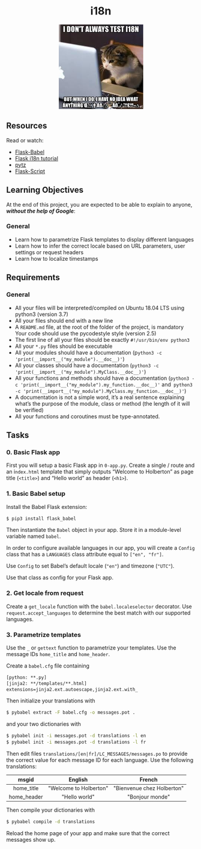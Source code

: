 <div align="center">

# i18n

![image](../asset/i18n.jpeg)

</div>

## Resources

Read or watch:

- [Flask-Babel](https://python-babel.github.io/flask-babel/)
- [Flask i18n tutorial](https://blog.miguelgrinberg.com/post/the-flask-mega-tutorial-part-xiii-i18n-and-l10n)
- [pytz](https://sourceforge.net/directory/software-development/mac/)
- [Flask-Script](https://pythonhosted.org/Flask-Script/)

## Learning Objectives

At the end of this project, you are expected to be able to explain to anyone, ***without the help of Google***:

### General

  - Learn how to parametrize Flask templates to display different languages
  - Learn how to infer the correct locale based on URL parameters, user settings or request headers
  - Learn how to localize timestamps

## Requirements

### General

  - All your files will be interpreted/compiled on Ubuntu 18.04 LTS using python3 (version 3.7)
  - All your files should end with a new line
  - A `README.md` file, at the root of the folder of the project, is mandatory
  Your code should use the pycodestyle style (version 2.5)
  - The first line of all your files should be exactly `#!/usr/bin/env python3`
  - All your `*.py` files should be executable
  - All your modules should have a documentation (p`ython3 -c 'print(__import__("my_module").__doc__)'`)
  - All your classes should have a documentation (`python3 -c 'print(__import__("my_module").MyClass.__doc__)'`)
  - All your functions and methods should have a documentation (`python3 -c 'print(__import__("my_module").my_function.__doc__)'` and` python3 -c 'print(__import__("my_module").MyClass.my_function.__doc__)'`)
  - A documentation is not a simple word, it’s a real sentence explaining what’s the purpose of the module, class or method (the length of it will be verified)
  - All your functions and coroutines must be type-annotated.

## Tasks

### 0. Basic Flask app
First you will setup a basic Flask app in `0-app.py`. Create a single / route and an i`ndex.html` template that simply outputs “Welcome to Holberton” as page title (`<title>`) and “Hello world” as header (`<h1>`).

### 1. Basic Babel setup
Install the Babel Flask extension:
```bash
$ pip3 install flask_babel
```
Then instantiate the `Babel` object in your app. Store it in a module-level variable named `babel`.

In order to configure available languages in our app, you will create a `Config` class that has a `LANGUAGES` class attribute equal to `["en", "fr"]`.

Use `Config` to set Babel’s default locale (`"en"`) and timezone (`"UTC"`).

Use that class as config for your Flask app.

### 2. Get locale from request
Create a `get_locale` function with the `babel.localeselector` decorator. Use `request.accept_languages` to determine the best match with our supported languages.

### 3. Parametrize templates
Use the `_` or `gettext` function to parametrize your templates. Use the message IDs `home_title` and `home_header`.

Create a `babel.cfg` file containing
```
[python: **.py]
[jinja2: **/templates/**.html]
extensions=jinja2.ext.autoescape,jinja2.ext.with_
```
Then initialize your translations with
```bash
$ pybabel extract -F babel.cfg -o messages.pot .
```
and your two dictionaries with
```bash
$ pybabel init -i messages.pot -d translations -l en
$ pybabel init -i messages.pot -d translations -l fr
```
Then edit files `translations/[en|fr]/LC_MESSAGES/messages.po` to provide the correct value for each message ID for each language. Use the following translations:

| msgid	| English | French |
|:---:|:---:|:---:|
| home_title | "Welcome to Holberton" | "Bienvenue chez Holberton" |
| home_header | "Hello world" | "Bonjour monde" |

Then compile your dictionaries with
```bash
$ pybabel compile -d translations
```
Reload the home page of your app and make sure that the correct messages show up.